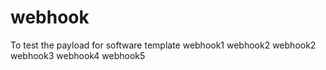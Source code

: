 # webhook
To test the payload for software template 
webhook1
webhook2
webhook2
webhook3
webhook4
webhook5
